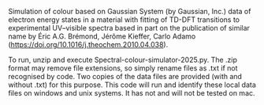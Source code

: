 Simulation of colour based on Gaussian System (by Gaussian, Inc.) data of electron energy states in a material with fitting of TD-DFT transitions to experimental UV–visible spectra based in part on the publication of similar name by Éric A.G. Brémond, Jérôme Kieffer, Carlo Adamo (https://doi.org/10.1016/j.theochem.2010.04.038).

To run, unzip and execute Spectral-colour-simulator-2025.py. The .zip format may remove file extensions, so simply rename files as .txt if not recognised by code. Two copies of the data files are provided (with and without .txt) for this purpose. This code will run and identify these local data files on windows and unix systems. It has not and will not be tested on mac.
